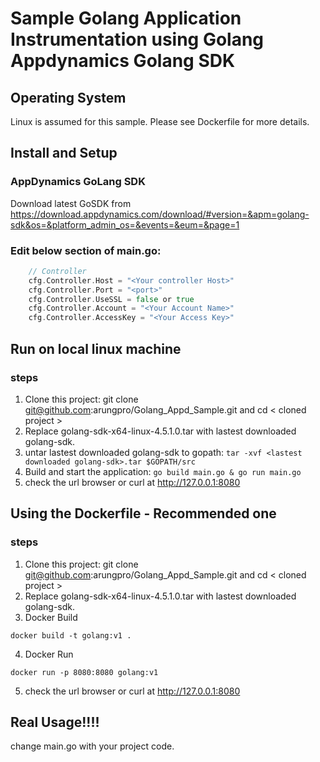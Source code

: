 
# Sample Golang Application Instrumentation using Golang Appdynamics Golang SDK
## Operating System
Linux is assumed for this sample. Please see Dockerfile for more details.

## Install and Setup

### AppDynamics GoLang SDK

Download latest GoSDK from https://download.appdynamics.com/download/#version=&apm=golang-sdk&os=&platform_admin_os=&events=&eum=&page=1

###  Edit below section of main.go:

```go
    // Controller
    cfg.Controller.Host = "<Your controller Host>"
    cfg.Controller.Port = "<port>"
    cfg.Controller.UseSSL = false or true
    cfg.Controller.Account = "<Your Account Name>"
    cfg.Controller.AccessKey = "<Your Access Key>"
```

## Run on local linux machine
### steps
1. Clone this project: git clone git@github.com:arungpro/Golang_Appd_Sample.git and cd < cloned project >
2. Replace golang-sdk-x64-linux-4.5.1.0.tar with lastest downloaded golang-sdk.
3. untar lastest downloaded golang-sdk to gopath: ```tar -xvf <lastest downloaded golang-sdk>.tar $GOPATH/src```
4. Build and start the application: ```go build main.go & go run main.go```
5. check the url browser or curl at http://127.0.0.1:8080


## Using the Dockerfile - Recommended one

### steps

1. Clone this project: git clone git@github.com:arungpro/Golang_Appd_Sample.git and cd < cloned project >
2. Replace golang-sdk-x64-linux-4.5.1.0.tar with lastest downloaded golang-sdk.
3. Docker Build
```
docker build -t golang:v1 .
```

4. Docker Run
```
docker run -p 8080:8080 golang:v1
```
5. check the url browser or curl at http://127.0.0.1:8080

## Real Usage!!!!
change main.go with your project code.
